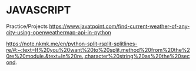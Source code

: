 # JAVASCRIPT
Practice/Projects
https://www.javatpoint.com/find-current-weather-of-any-city-using-openweathermap-api-in-python

https://note.nkmk.me/en/python-split-rsplit-splitlines-re/#:~:text=If%20you%20want%20to%20split,method%20from%20the%20re%20module.&text=In%20re.,character%20string%20as%20the%20second.
